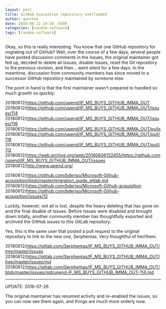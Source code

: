 ```yaml
---
layout: post
title: GitHub evacuation repository overloaded
author: quorten
date: 2018-06-12 19:18 -0500
categories: [random-software]
tags: [random-software]
---
```


Okay, so this is really interesting.  You know that one GitHub
repository for migrating out of GitHub?  Well, over the course of a
few days, several people have posted discussion comments in the
Issues, the original maintainer got fed up, decided to delete all
Issues, disable Issues, reset the Git repository to the previous
revision, and then...  went silent for a few days.  In the meantime,
discussion from community members has since moved to a successor
GitHub repository maintained by someone else.

The point in hand is that the first maintainer wasn't prepared to
handled so much growth so quickly.

20180612/https://github.com/upend/IF_MS_BUYS_GITHUB_IMMA_OUT  
20180612/https://github.com/upend/IF_MS_BUYS_GITHUB_IMMA_OUT/issues/114  
20180612/https://github.com/upend/IF_MS_BUYS_GITHUB_IMMA_OUT/issues/116  
20180612/https://github.com/upend/IF_MS_BUYS_GITHUB_IMMA_OUT/pulls  
20180612/https://github.com/upend/IF_MS_BUYS_GITHUB_IMMA_OUT/pull/118  
20180612/https://github.com/upend/IF_MS_BUYS_GITHUB_IMMA_OUT/pull/112  
20180612/https://web.archive.org/web/20180606152455/https://github.com/upend/IF_MS_BUYS_GITHUB_IMMA_OUT/issues  
20180612/http://www.upend.org/

20180612/https://github.com/bderiso/Microsoft-Github-acquisition/blob/master/migration_guide_gitlab.md  
20180612/https://github.com/bderiso/Microsoft-Github-acquisition  
20180612/https://github.com/bderiso/Microsoft-Github-acquisition/issues/12

Luckily, however, not all is lost, despite the heavy deleting that has
gone on and the final disable of Issues.  Before Issues were disabled
and brought down totally, another community member has thoughtfully
exported and archived the GitHub issues to this GitLab repository.

Yes, this is the same user that posted a pull request to the original
repository to link to the new one, Serphentas.  Very thoughtful of
her/them.

20180612/https://gitlab.com/Serphentas/IF_MS_BUYS_GITHUB_IMMA_OUT/tree/master/issues  
20180612/https://gitlab.com/Serphentas/IF_MS_BUYS_GITHUB_IMMA_OUT/tree/master/issues/md  
20180612/https://gitlab.com/Serphentas/IF_MS_BUYS_GITHUB_IMMA_OUT/blob/master/issues/md/upend-IF_MS_BUYS_GITHUB_IMMA_OUT-114.md

----------

UPDATE: 2018-07-26

The original maintainer has resumed activity and re-enabled the
issues, so you can now see them again, and things are much more
orderly now.
